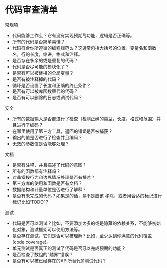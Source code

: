 # 代码审查清单

常规项
- 代码能够工作么？它有没有实现预期的功能，逻辑是否正确等。
- 所有的代码是否简单易懂？
- 代码符合你所遵循的编程规范么？这通常包括大括号的位置，变量名和函数名，行的长度，缩进，格式和注释。
- 是否存在多余的或是重复的代码？
- 代码是否尽可能的模块化了？
- 是否有可以被替换的全局变量？
- 是否有被注释掉的代码？
- 循环是否设置了长度和正确的终止条件？
- 是否有可以被库函数替代的代码？
- 是否有可以删除的日志或调试代码？


安全
- 所有的数据输入是否都进行了检查（检测正确的类型，长度，格式和范围）并且进行了编码？
- 在哪里使用了第三方工具，返回的错误是否被捕获？
- 输出的值是否进行了检查并且编码？
- 无效的参数值是否能够处理？


文档
- 是否有注释，并且描述了代码的意图？
- 所有的函数都有注释吗？
- 对非常规行为和边界情况处理是否有描述？
- 第三方库的使用和函数是否有文档？
- 数据结构和计量单位是否进行了解释？
- 是否有未完成的代码？如果是的话，是不是应该 移除，或者用合适的标记进行标记比如‘TODO’？

测试
- 代码是否可以测试？比如，不要添加太多的或是隐藏的依赖关系，不能够初始化对象，测试框架可以使用方法等。
- 是否存在测试，它们是否可以被理解？比如，至少达到你满意的代码覆盖(code coverage)。
- 单元测试是否真正的测试了代码是否可以完成预期的功能？
- 是否检查了数组的“越界“错误？
- 是否有可以被已经存在的API所替代的测试代码？
